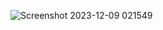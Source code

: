 ![Screenshot 2023-12-09 021549](https://github.com/Berdikulov-571/Exam-Microservice/assets/125897994/fb7889d6-85c8-4e3f-ab1a-839ff071ae85)
